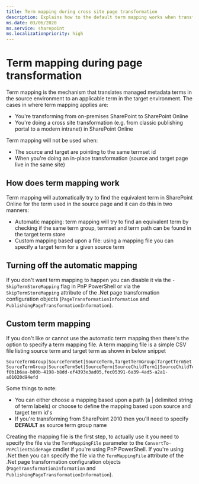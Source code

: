 ```yaml
---
title: Term mapping during cross site page transformation
description: Explains how to the default term mapping works when transforming pages + also explains how to use a custom term mapping file
ms.date: 03/06/2020
ms.service: sharepoint
ms.localizationpriority: high
---
```


# Term mapping during page transformation

Term mapping is the mechanism that translates managed metadata terms in the source environment to an applicable term in the target environment. The cases in where term mapping applies are:

- You're transforming from on-premises SharePoint to SharePoint Online
- You're doing a cross site transformation (e.g. from classic publishing portal to a modern intranet) in SharePoint Online

Term mapping will not be used when:

- The source and target are pointing to the same termset id
- When you're doing an in-place transformation (source and target page live in the same site)

## How does term mapping work

Term mapping will automatically try to find the equivalent term in SharePoint Online for the term used in the source page and it can do this in two manners:

- Automatic mapping: term mapping will try to find an equivalent term by checking if the same term group, termset and term path can be found in the target term store
- Custom mapping based upon a file: using a mapping file you can specify a target term for a given source term

## Turning off the automatic mapping

If you don't want term mapping to happen you can disable it via the `-SkipTermStoreMapping` flag in PnP PowerShell or via the `SkipTermStoreMapping` attribute of the .Net page transformation configuration objects (`PageTransformationInformation` and `PublishingPageTransformationInformation`).

## Custom term mapping

If you don't like or cannot use the automatic term mapping then there's the option to specify a term mapping file. A term mapping file is a simple CSV file listing source term and target term as shown in below snippet

```Text
SourceTermGroup|SourceTermSet|SourceTerm,TargetTermGroup|TargetTermSet|TargetTerm
SourceTermGroup|SourceTermSet|SourceTerm|SourceChildTerm1|SourceChildTerm2,TargetTermGroup|TargetTermSet|TargetTerm|TargetChildTerm1|TargetChildTerm2
f0b1b6aa-b00b-4198-b8dd-ef4393e3ad05,fec05391-6a39-4ad5-a2a1-a01020d94efd
```

Some things to note:

- You can either choose a mapping based upon a path (a | delimited string of term labels) or choose to define the mapping based upon source and target term id's
- If you're transforming from SharePoint 2010 then you'll need to specify **DEFAULT** as source term group name

Creating the mapping file is the first step, to actually use it you need to specify the file via the `TermMappingFile` parameter to the `ConvertTo-PnPClientSidePage` cmdlet if you're using PnP PowerShell. If you're using .Net then you can specify the file via the  `TermMappingFile` attribute of the .Net page transformation configuration objects (`PageTransformationInformation` and `PublishingPageTransformationInformation`).
